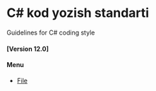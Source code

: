# C# kod yozish standarti
Guidelines for C# coding style
#### [Version 12.0]


#### Menu
* [File](https://github.com/AslanbekHasanov/Morcdown/blob/main/File.md) 
